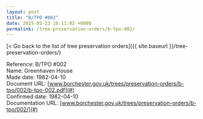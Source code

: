```yaml
---
layout: post
title: "B/TPO #002"
date: 2025-05-23 16:11:02 +0000
permalink: /tree-preservation-orders/b-tpo-002/
---
```


[< Go back to the list of tree preservation orders]({{ site.baseurl }}/tree-preservation-orders/)

Reference: B/TPO #002 <br/>
Name: Greenhaven House<br/>
Made date: 1982-04-10<br/>
Document URL: [www.borchester.gov.uk/trees/preservation-orders/b-tpo/002/b-tpo-002.pdf](#)<br/>
Confirmed date: 1982-04-10<br/>
Documentation URL: [www.borchester.gov.uk/trees/preservation-orders/b-tpo/002/](#)<br/>
